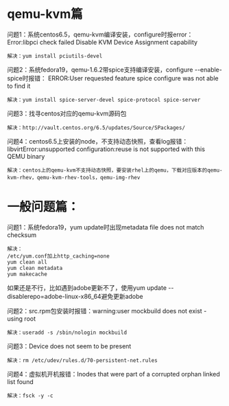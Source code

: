 # qemu-kvm篇

问题1：系统centos6.5，qemu-kvm编译安装，configure时报error：
Error:libpci check failed
Disable KVM Device Assignment capability

	解决：yum install pciutils-devel

问题2：系统fedora19，qemu-1.6.2带spice支持编译安装，configure --enable-spice时报错：
ERROR:User requested feature spice
configure was not able to find it

	解决：yum install spice-server-devel spice-protocol spice-server

问题3：找寻centos对应的qemu-kvm源码包

	解决：http://vault.centos.org/6.5/updates/Source/SPackages/

问题4：centos6.5上安装的node，不支持动态快照，查看log报错：
libvirtError:unsupported configuration:reuse is not supported with this QEMU binary
	
	解决：centos上的qemu-kvm不支持动态快照，要安装rhel上的qemu，下载对应版本的qemu-kvm-rhev，qemu-kvm-rhev-tools，qemu-img-rhev

# 一般问题篇：
问题1：系统fedora19，yum update时出现metadata file does not match checksum

	解决：
	/etc/yum.conf加上http_caching=none
	yum clean all  
	yum clean metadata  
	yum makecache
	
如果还是不行，比如遇到adobe更新不了，使用yum update --disablerepo=adobe-linux-x86_64避免更新adobe

问题2：src.rpm包安装时报错：warning:user mockbuild does not exist - using root

	解决：useradd -s /sbin/nologin mockbuild

问题3：Device does not seem to be present

	解决：rm /etc/udev/rules.d/70-persistent-net.rules

问题4：虚拟机开机报错：Inodes that were part of a corrupted orphan linked list found

	解决：fsck -y -c
